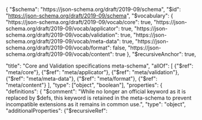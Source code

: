 {
  "$schema": "https://json-schema.org/draft/2019-09/schema",
  "$id": "https://json-schema.org/draft/2019-09/schema",
  "$vocabulary": {
    "https://json-schema.org/draft/2019-09/vocab/core": true,
    "https://json-schema.org/draft/2019-09/vocab/applicator": true,
    "https://json-schema.org/draft/2019-09/vocab/validation": true,
    "https://json-schema.org/draft/2019-09/vocab/meta-data": true,
    "https://json-schema.org/draft/2019-09/vocab/format": false,
    "https://json-schema.org/draft/2019-09/vocab/content": true
  },
  "$recursiveAnchor": true,

  "title": "Core and Validation specifications meta-schema",
  "allOf": [
    {"$ref": "meta/core"},
    {"$ref": "meta/applicator"},
    {"$ref": "meta/validation"},
    {"$ref": "meta/meta-data"},
    {"$ref": "meta/format"},
    {"$ref": "meta/content"}
  ],
  "type": ["object", "boolean"],
  "properties": {
    "definitions": {
      "$comment": "While no longer an official keyword as it is replaced by $defs, this keyword is retained in the meta-schema to prevent incompatible extensions as it remains in common use.",
      "type": "object",
      "additionalProperties": {"$recursiveRef":
